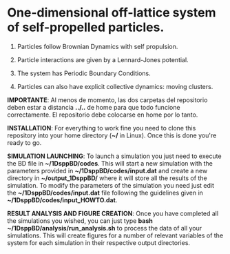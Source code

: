 # One-dimensional off-lattice system of self-propelled particles.

1. Particles follow Brownian Dynamics with self propulsion.

1. Particle interactions are given by a Lennard-Jones potential.

1. The system has Periodic Boundary Conditions.

1. Particles can also have explicit collective dynamics: moving clusters.

**IMPORTANTE**: Al menos de momento, las dos carpetas del repositorio deben estar a distancia __../..__ de home para que todo funcione correctamente. El repositorio debe colocarse en home por lo tanto.

**INSTALLATION**: For everything to work fine you need to clone this repository into your home directory (__~/__ in Linux). Once this is done you're ready to go. 

**SIMULATION LAUNCHING**: To launch a simulation you just need to execute the BD file in __~/1DsppBD/codes__. This will start a new simulation with the parameters provided in __~/1DsppBD/codes/input.dat__ and create a new directory in __~/output_1DsppBD/__ where it will store all the results of the simulation. To modify the parameters of the simulation you need just edit the __~/1DsppBD/codes/input.dat__ file following the guidelines given in __~/1DsppBD/codes/input_HOWTO.dat__.

**RESULT ANALYSIS AND FIGURE CREATION**: Once you have completed all the simulations you wished, you can just type __bash ~/1DsppBD/analysis/run_analysis.sh__ to process the data of all your simulations. This will create figures for a number of relevant variables of the system for each simulation in their respective output directories.
